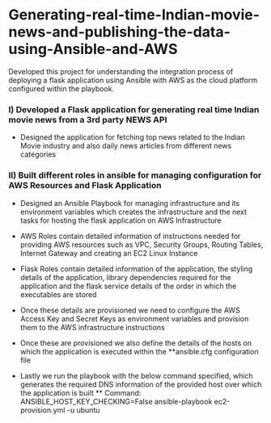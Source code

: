 # Generating-real-time-Indian-movie-news-and-publishing-the-data-using-Ansible-and-AWS

Developed this project for understanding the integration process of deploying a flask application using Ansible with AWS as the cloud platform configured within the playbook.

### I) Developed a Flask application for generating real time Indian movie news from a 3rd party NEWS API
* Designed the application for fetching top news related to the Indian Movie industry and also daily news articles from different news categories

### II) Built different roles in ansible for managing configuration for AWS Resources and Flask Application
* Designed an Ansible Playbook for managing infrastructure and its environment variables which creates the infrastructure and the next tasks for hosting the flask application on AWS Infrastructure
* AWS Roles contain detailed information of instructions needed for providing AWS resources such as VPC, Security Groups, Routing Tables, Internet Gateway and creating an EC2 Linux Instance
* Flask Roles contain detailed information of the application, the styling details of the application, library dependencies required for the application and the flask service details of the order in which the executables are stored

* Once these details are provisioned we need to configure the AWS Access Key and Secret Keys as environment variables and provision them to the AWS infrastructure instructions

* Once these are provisioned we also define the details of the hosts on which the application is executed within the **ansible.cfg configuration file

* Lastly we run the playbook with the below command specified, which generates the required DNS information of the provided host over which the application is built
** Command: ANSIBLE_HOST_KEY_CHECKING=False ansible-playbook ec2-provision.yml -u ubuntu

